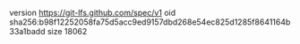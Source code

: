 version https://git-lfs.github.com/spec/v1
oid sha256:b98f12252058fa75d5acc9ed9157dbd268e54ec825d1285f8641164b33a1badd
size 18062
